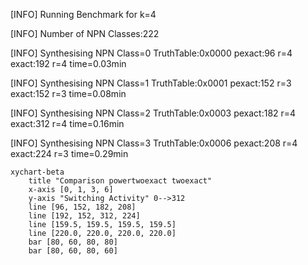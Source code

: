 [INFO] Running Benchmark for k=4

[INFO] Number of NPN Classes:222

[INFO] Synthesising NPN Class=0 TruthTable:0x0000 pexact:96 r=4 exact:192 r=4 time=0.03min 

[INFO] Synthesising NPN Class=1 TruthTable:0x0001 pexact:152 r=3 exact:152 r=3 time=0.08min 

[INFO] Synthesising NPN Class=2 TruthTable:0x0003 pexact:182 r=4 exact:312 r=4 time=0.16min 

[INFO] Synthesising NPN Class=3 TruthTable:0x0006 pexact:208 r=4 exact:224 r=3 time=0.29min 

```mermaid
xychart-beta
    title "Comparison powertwoexact twoexact"
    x-axis [0, 1, 3, 6]
    y-axis "Switching Activity" 0-->312
    line [96, 152, 182, 208]
    line [192, 152, 312, 224]
    line [159.5, 159.5, 159.5, 159.5]
    line [220.0, 220.0, 220.0, 220.0]
    bar [80, 60, 80, 80]
    bar [80, 60, 80, 60]
```

